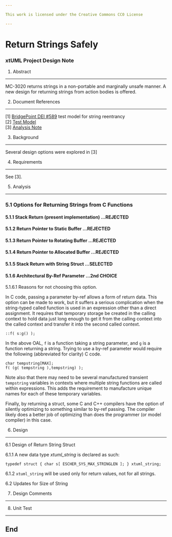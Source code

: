 ```yaml
---

This work is licensed under the Creative Commons CC0 License

---
```


# Return Strings Safely
### xtUML Project Design Note


1. Abstract
-----------
MC-3020 returns strings in a non-portable and marginally unsafe manner.
A new design for returning strings from action bodies is offered.

2. Document References
----------------------
[1] [BridgePoint DEI #589](https://support.onefact.net/redmine/issues/1)  test model for string reentrancy  
[2] [Test Model](https://github.com/xtuml/models/tree/master/VandMC_testing/mctest/string_return_test/)  
[3] [Analysis Note](https://github.com/xtuml/bridgepoint/tree/master/doc-bridgepoint/notes/589_stringtest/589_returnstring.ant.md)  

3. Background
-------------
Several design options were explored in [3]


4. Requirements
---------------
See [3].


5. Analysis
-----------
### 5.1 Options for Returning Strings from C Functions

#### 5.1.1 Stack Return (present implementation) ...REJECTED

#### 5.1.2 Return Pointer to Static Buffer ...REJECTED

#### 5.1.3 Return Pointer to Rotating Buffer  ...REJECTED

#### 5.1.4 Return Pointer to Allocated Buffer  ...REJECTED

#### 5.1.5 Stack Return with String Struct  ...SELECTED

#### 5.1.6 Architectural By-Ref Parameter ...2nd CHOICE

5.1.6.1 Reasons for not choosing this option.

In C code, passing a parameter by-ref allows a form of return data.
This option can be made to work, but it suffers a serious complication
when the string-typed called function is used in an expression other
than a direct assignment.  It requires that temporary storage be
created in the calling context to hold data just long enough to get
it from the calling context into the called context and transfer
it into the second called context.

```
::f( s:g() );
```
In the above OAL, `f` is a function taking a string parameter, and `g`
is a function returning a string.  Trying to use a by-ref parameter
would require the following (abbreviated for clarity) C code.
```
char tempstring[MAX];
f( (g( tempstring ),tempstring) );
```
Note also that there may need to be several manufactured transient `tempstring`
variables in contexts where multiple string functions are called within
expressions.  This adds the requirement to manufacture unique names for each
of these temporary variables.

Finally, by returning a struct, some C and C++ compilers have the option
of silently optimizing to something similar to by-ref passing.  The compiler
likely does a better job of optimizing than does the programmer (or model
compiler) in this case.

6. Design
---------

6.1 Design of Return String Struct

6.1.1 A new data type _xtuml_string_ is declared as such:
```
typedef struct { char s[ ESCHER_SYS_MAX_STRINGLEN ]; } xtuml_string;
```

6.1.2 `xtuml_string` will be used only for return values, not for all strings.

6.2 Updates for Size of String

7. Design Comments
------------------

8. Unit Test
------------

End
---

